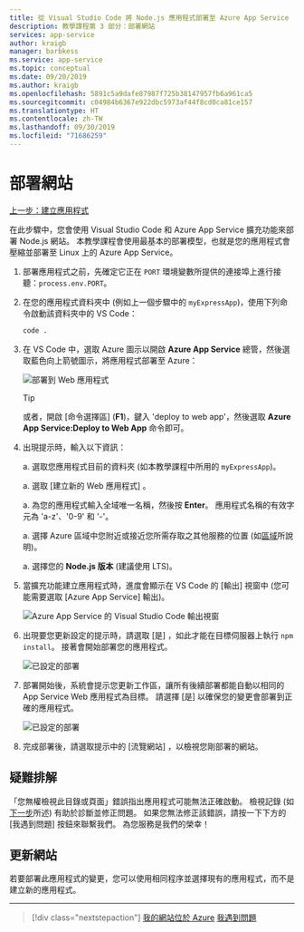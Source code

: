 ```yaml
---
title: 從 Visual Studio Code 將 Node.js 應用程式部署至 Azure App Service
description: 教學課程第 3 部分：部署網站
services: app-service
author: kraigb
manager: barbkess
ms.service: app-service
ms.topic: conceptual
ms.date: 09/20/2019
ms.author: kraigb
ms.openlocfilehash: 5891c5a9dafe87987f725b38147957fb6a961ca5
ms.sourcegitcommit: c04984b6367e922dbc5973af44f8cd0ca81ce157
ms.translationtype: HT
ms.contentlocale: zh-TW
ms.lasthandoff: 09/30/2019
ms.locfileid: "71686259"
---
```

# <a name="deploy-the-website"></a>部署網站

[上一步：建立應用程式](tutorial-vscode-azure-app-service-node-02.md)

在此步驟中，您會使用 Visual Studio Code 和 Azure App Service 擴充功能來部署 Node.js 網站。 本教學課程會使用最基本的部署模型，也就是您的應用程式會壓縮並部署至 Linux 上的 Azure App Service。

1. 部署應用程式之前，先確定它正在 `PORT` 環境變數所提供的連接埠上進行接聽：`process.env.PORT`。

1. 在您的應用程式資料夾中 (例如上一個步驟中的 `myExpressApp`)，使用下列命令啟動該資料夾中的 VS Code：

    ```bash
    code .
    ```

1. 在 VS Code 中，選取 Azure 圖示以開啟 **Azure App Service** 總管，然後選取藍色向上箭號圖示，將應用程式部署至 Azure：

    ![部署到 Web 應用程式](media/deploy-azure/deploy.png)

    > [!TIP]
    > 或者，開啟 [命令選擇區]  (**F1**)，鍵入 'deploy to web app'，然後選取 **Azure App Service:Deploy to Web App** 命令即可。

1. 出現提示時，輸入以下資訊：

    a. 選取您應用程式目前的資料夾 (如本教學課程中所用的 `myExpressApp`)。

    a. 選取 [建立新的 Web 應用程式]  。

    a. 為您的應用程式輸入全域唯一名稱，然後按 **Enter**。 應用程式名稱的有效字元為 'a-z'、'0-9' 和 '-'。

    a. 選擇 Azure 區域中您附近或接近您所需存取之其他服務的位置 (如[區域](https://azure.microsoft.com/regions/)所說明)。

    a. 選擇您的 **Node.js 版本** (建議使用 LTS)。

1. 當擴充功能建立應用程式時，進度會顯示在 VS Code 的 [輸出]  視窗中 (您可能需要選取 [Azure App Service]  輸出)。

    ![Azure App Service 的 Visual Studio Code 輸出視窗](media/deploy-azure/output-window.png)

1. 出現要您更新設定的提示時，請選取 [是]  ，如此才能在目標伺服器上執行 `npm install`。 接著會開始部署您的應用程式。

    ![已設定的部署](media/deploy-azure/server-build.png)

1. 部署開始後，系統會提示您更新工作區，讓所有後續部署都能自動以相同的 App Service Web 應用程式為目標。 請選擇 [是]  以確保您的變更會部署到正確的應用程式。

    ![已設定的部署](media/deploy-azure/save-configuration.png)

1. 完成部署後，請選取提示中的 [流覽網站]  ，以檢視您剛部署的網站。

## <a name="troubleshooting"></a>疑難排解

「您無權檢視此目錄或頁面」錯誤指出應用程式可能無法正確啟動。 檢視記錄 (如[下一步](tutorial-vscode-azure-app-service-node-04.md)所述) 有助於診斷並修正問題。 如果您無法修正該錯誤，請按一下下方的 [我遇到問題]  按鈕來聯繫我們。 為您服務是我們的榮幸！

## <a name="updating-the-website"></a>更新網站

若要部署此應用程式的變更，您可以使用相同程序並選擇現有的應用程式，而不是建立新的應用程式。

----

> [!div class="nextstepaction"]
> [我的網站位於 Azure](tutorial-vscode-azure-app-service-node-04.md) [我遇到問題](https://www.research.net/r/PWZWZ52?tutorial=node-deployment-azureappservice&step=deploy-app)

